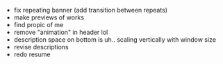 - fix repeating banner (add transition between repeats)
- make previews of works
- find propic of me
- remove "animation" in header lol
- description space on bottom is uh.. scaling vertically with window size
- revise descriptions
- redo resume
